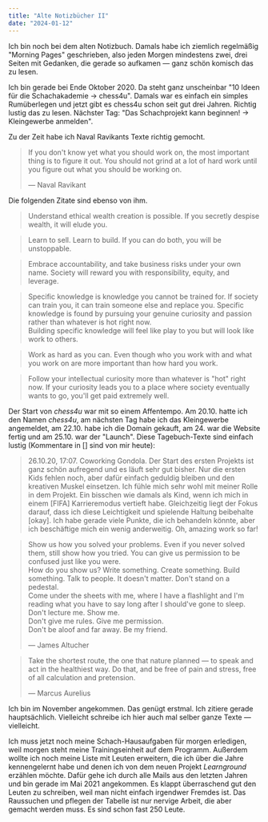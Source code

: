 ```yaml
---
title: "Alte Notizbücher II"
date: "2024-01-12"
---
```


Ich bin noch bei dem alten Notizbuch. Damals habe ich ziemlich regelmäßig "Morning Pages" geschrieben, also jeden Morgen mindestens zwei, drei Seiten mit Gedanken, die gerade so aufkamen — ganz schön komisch das zu lesen.

Ich bin gerade bei Ende Oktober 2020. Da steht ganz unscheinbar "10 Ideen für die Schachakademie -> chess4u". Damals war es einfach ein simples Rumüberlegen und jetzt gibt es chess4u schon seit gut drei Jahren. Richtig lustig das zu lesen. Nächster Tag: "Das Schachprojekt kann beginnen! -> Kleingewerbe anmelden".

Zu der Zeit habe ich Naval Ravikants Texte richtig gemocht.

> If you don't know yet what you should work on, the most important thing is to figure it out. You should not grind at a lot of hard work until you figure out what you should be working on.
>
> — Naval Ravikant

Die folgenden Zitate sind ebenso von ihm.

> Understand ethical wealth creation is possible. If you secretly despise wealth, it will elude you.

> Learn to sell. Learn to build. If you can do both, you will be unstoppable.

> Embrace accountability, and take business risks under your own name. Society will reward you with responsibility, equity, and leverage.

> Specific knowledge is knowledge you cannot be trained for. If society can train you, it can train someone else and replace you. Specific knowledge is found by pursuing your genuine curiosity and passion rather than whatever is hot right now.  
> Building specific knowledge will feel like play to you but will look like work to others.

> Work as hard as you can. Even though who you work with and what you work on are more important than how hard you work.

> Follow your intellectual curiosity more than whatever is "hot" right now. If your curiosity leads you to a place where society eventually wants to go, you'll get paid extremely well.

Der Start von _chess4u_ war mit so einem Affentempo. Am 20.10. hatte ich den Namen _chess4u_, am nächsten Tag habe ich das Kleingewerbe angemeldet, am 22.10. habe ich die Domain gekauft, am 24. war die Website fertig und am 25.10. war der "Launch". Diese Tagebuch-Texte sind einfach lustig (Kommentare in [] sind von mir heute):

> 26.10.20, 17:07. Coworking Gondola. Der Start des ersten Projekts ist ganz schön aufregend und es läuft sehr gut bisher. Nur die ersten Kids fehlen noch, aber dafür einfach geduldig bleiben und den kreativen Muskel einsetzen. Ich fühle mich sehr wohl mit meiner Rolle in dem Projekt. Ein bisschen wie damals als Kind, wenn ich mich in einem [FIFA] Karrieremodus vertieft habe. Gleichzeitig liegt der Fokus darauf, dass ich diese Leichtigkeit und spielende Haltung beibehalte [okay]. Ich habe gerade viele Punkte, die ich behandeln könnte, aber ich beschäftige mich ein wenig anderweitig. Oh, amazing work so far!

> Show us how you solved your problems. Even if you never solved them, still show how you tried. You can give us permission to be confused just like you were.  
> How do you show us? Write something. Create something. Build something. Talk to people. It doesn't matter. Don't stand on a pedestal.  
> Come under the sheets with me, where I have a flashlight and I'm reading what you have to say long after I should've gone to sleep.  
> Don't lecture me. Show me.  
> Don't give me rules. Give me permission.  
> Don't be aloof and far away. Be my friend.
>
> — James Altucher

> Take the shortest route, the one that nature planned — to speak and act in the healthiest way. Do that, and be free of pain and stress, free of all calculation and pretension.
>
> — Marcus Aurelius

Ich bin im November angekommen. Das genügt erstmal. Ich zitiere gerade hauptsächlich. Vielleicht schreibe ich hier auch mal selber ganze Texte — vielleicht.

Ich muss jetzt noch meine Schach-Hausaufgaben für morgen erledigen, weil morgen steht meine Trainingseinheit auf dem Programm. Außerdem wollte ich noch meine Liste mit Leuten erweitern, die ich über die Jahre kennengelernt habe und denen ich von dem neuen Projekt _Learnground_ erzählen möchte. Dafür gehe ich durch alle Mails aus den letzten Jahren und bin gerade im Mai 2021 angekommen. Es klappt überraschend gut den Leuten zu schreiben, weil man nicht einfach irgendwer Fremdes ist. Das Raussuchen und pflegen der Tabelle ist nur nervige Arbeit, die aber gemacht werden muss. Es sind schon fast 250 Leute.
